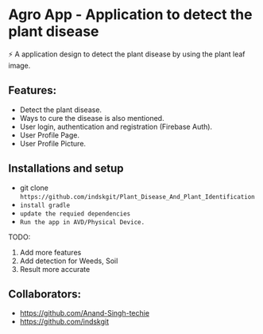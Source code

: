 # Agro App - Application to detect the plant disease

⚡️ A application design to detect the plant disease by using the plant leaf image.



## Features: 
- Detect the plant disease.
- Ways to cure the disease is also mentioned.
- User login, authentication and registration (Firebase Auth).
- User Profile Page.
- User Profile Picture.

## Installations and setup

- git clone `https://github.com/indskgit/Plant_Disease_And_Plant_Identification`
- `install gradle`
- `update the requied dependencies`
- `Run the app in AVD/Physical Device.`



TODO:

1. Add more features
2. Add detection for Weeds, Soil
3. Result more accurate

## Collaborators:

- https://github.com/Anand-Singh-techie
- https://github.com/indskgit
